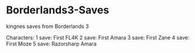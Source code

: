 # Borderlands3-Saves
 kingnes saves from Borderlands 3

Characters:
1 save: First FL4K
2 save: First Amara
3 save: First Zane
4 save: First Moze
5 save: Razorsharp Amara
